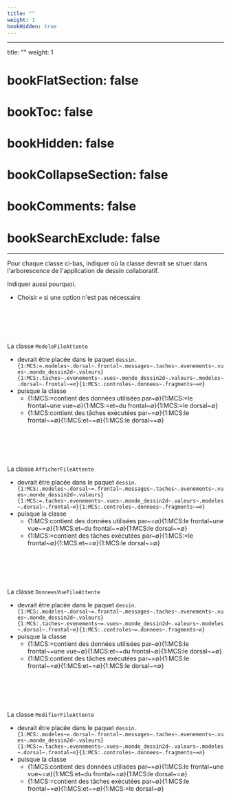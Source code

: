 ```yaml
---
title: ""
weight: 1
bookHidden: true
---
```



---
title: ""
weight: 1
# bookFlatSection: false
# bookToc: false
# bookHidden: false
# bookCollapseSection: false
# bookComments: false
# bookSearchExclude: false
---


<style>
pre > code {
	-webkit-touch-callout: text;
	-webkit-user-select: text;
	-khtml-user-select: text;
	-moz-user-select: text;
	-ms-user-select: text;
	user-select: text;
}
</style>

Pour chaque classe ci-bas, indiquer où la classe devrait se situer dans l'arborescence de l'application de dessin collaboratif. 

Indiquer aussi pourquoi.

* Choisir `∅` si une option n'est pas nécessaire

<br>
<br>
<br>
<br>

La classe `ModeleFileAttente` 

* devrait être placée dans le paquet `dessin.{1:MCS:=.modeles~.dorsal~.frontal~.messages~.taches~.evenements~.vues~.monde_dessin2d~.valeurs}{1:MCS:.taches~.evenements~.vues~.monde_dessin2d~.valeurs~.modeles~.dorsal~.frontal~=∅}{1:MCS:.controles~.donnees~.fragments~=∅}`
* puisque la classe
    * {1:MCS:=contient des données utilisées par~∅}{1:MCS:=le frontal~une vue~∅}{1:MCS:=et~du frontal~∅}{1:MCS:=le dorsal~∅}
    * {1:MCS:contient des tâches exécutées par~=∅}{1:MCS:le frontal~=∅}{1:MCS:et~=∅}{1:MCS:le dorsal~=∅}

<br>
<br>
<br>
<br>

La classe `AfficherFileAttente` 

* devrait être placée dans le paquet `dessin.{1:MCS:.modeles~.dorsal~=.frontal~.messages~.taches~.evenements~.vues~.monde_dessin2d~.valeurs}{1:MCS:=.taches~.evenements~.vues~.monde_dessin2d~.valeurs~.modeles~.dorsal~.frontal~∅}{1:MCS:.controles~.donnees~.fragments~=∅}`
* puisque la classe
    * {1:MCS:contient des données utilisées par~=∅}{1:MCS:le frontal~une vue~=∅}{1:MCS:et~du frontal~=∅}{1:MCS:le dorsal~=∅}
    * {1:MCS:=contient des tâches exécutées par~∅}{1:MCS:=le frontal~∅}{1:MCS:et~=∅}{1:MCS:le dorsal~=∅}

<br>
<br>
<br>
<br>

La classe `DonneesVueFileAttente` 

* devrait être placée dans le paquet `dessin.{1:MCS:.modeles~.dorsal~=.frontal~.messages~.taches~.evenements~.vues~.monde_dessin2d~.valeurs}{1:MCS:.taches~.evenements~=.vues~.monde_dessin2d~.valeurs~.modeles~.dorsal~.frontal~∅}{1:MCS:.controles~=.donnees~.fragments~∅}`
* puisque la classe
    * {1:MCS:=contient des données utilisées par~∅}{1:MCS:le frontal~=une vue~∅}{1:MCS:et~=du frontal~∅}{1:MCS:le dorsal~=∅}
    * {1:MCS:contient des tâches exécutées par~=∅}{1:MCS:le frontal~=∅}{1:MCS:et~=∅}{1:MCS:le dorsal~=∅}

<br>
<br>
<br>
<br>

La classe `ModifierFileAttente` 

* devrait être placée dans le paquet `dessin.{1:MCS:.modeles~=.dorsal~.frontal~.messages~.taches~.evenements~.vues~.monde_dessin2d~.valeurs}{1:MCS:=.taches~.evenements~.vues~.monde_dessin2d~.valeurs~.modeles~.dorsal~.frontal~∅}{1:MCS:.controles~.donnees~.fragments~=∅}`
* puisque la classe
    * {1:MCS:contient des données utilisées par~=∅}{1:MCS:le frontal~une vue~=∅}{1:MCS:et~du frontal~=∅}{1:MCS:le dorsal~=∅}
    * {1:MCS:=contient des tâches exécutées par~∅}{1:MCS:le frontal~=∅}{1:MCS:et~=∅}{1:MCS:=le dorsal~∅}
